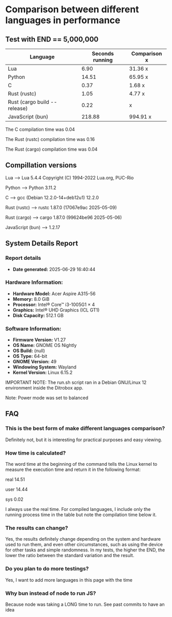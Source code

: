 # Comparison between different languages ​​in performance

## Test with END == 5,000,000
| Language                     | Seconds running | Comparison x |
|------------------------------|-----------------|--------------|
| Lua                          | 6.90            | 31.36 x      |
| Python                       | 14.51           | 65.95 x      |
| C                            | 0.37            | 1.68 x       |
| Rust (rustc)                 | 1.05            | 4.77 x       |
| Rust (cargo build --release) | 0.22            | x            |
| JavaScript (bun)             | 218.88          | 994.91 x     |

The C compilation time was 0.04

The Rust (rustc) compilation time was 0.16

The Rust (cargo) compilation time was 0.04

## Compillation versions
Lua --> Lua 5.4.4  Copyright (C) 1994-2022 Lua.org, PUC-Rio


Python --> Python 3.11.2


C --> gcc (Debian 12.2.0-14+deb12u1) 12.2.0


Rust (rustc) --> rustc 1.87.0 (17067e9ac 2025-05-09)


Rust (cargo) --> cargo 1.87.0 (99624be96 2025-05-06)


JavaScript (bun) --> 1.2.17


## System Details Report

### Report details
- **Date generated:**                              2025-06-29 16:40:44

### Hardware Information:
- **Hardware Model:**                              Acer Aspire A315-56
- **Memory:**                                      8.0 GiB
- **Processor:**                                   Intel® Core™ i3-1005G1 × 4
- **Graphics:**                                    Intel® UHD Graphics (ICL GT1)
- **Disk Capacity:**                               512.1 GB

### Software Information:
- **Firmware Version:**                            V1.27
- **OS Name:**                                     GNOME OS Nightly
- **OS Build:**                                    (null)
- **OS Type:**                                     64-bit
- **GNOME Version:**                               49
- **Windowing System:**                            Wayland
- **Kernel Version:**                              Linux 6.15.2


IMPORTANT NOTE: The run.sh script ran in a Debian GNU/Linux 12 environment 
inside the Ditrobox app.


Note: Power mode was set to balanced

## FAQ
### This is the best form of make different languages comparison?
Definitely not, but it is interesting for practical purposes and easy viewing.

### How time is calculated?
The word time at the beginning of the command tells the Linux kernel to measure 
the execution time and return it in the following format:

real 14.51

user 14.44

sys 0.02

I always use the real time. For compiled languages, I include only the running 
process time in the table but note the compilation time below it.

### The results can change?
Yes, the results definitely change depending on the system and hardware used to 
run them, and even other circumstances, such as using the device for other tasks 
and simple randomness. In my tests, the higher the END, the lower the ratio 
between the standard variation and the result.

### Do you plan to do more testings?
Yes, I want to add more languages in this page with the time

### Why bun instead of node to run JS?
Because node was taking a LONG time to run. See past commits to have an idea
